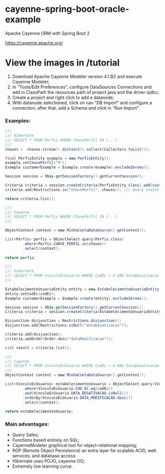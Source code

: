 # cayenne-spring-boot-oracle-example
Apache Cayenne ORM with Spring Boot 2

https://cayenne.apache.org/

# View the images in /tutorial
1. Download Apache Cayenne Modeler version 4.1.B2 and execute Cayenne Modeler;
2. In "Tools/Edit Preferences", configure DataSources Connections and add in ClassPath the resources path of project java and the driver ojdbc;
3. Create a project and right click to add a datanode;
4. With datanode selectioned, click on nav "DB Import" and configure a connection, after that, add a Schema and click in "Run Import".

### Examples:

``` java
///
/// Hibernate
/// SELECT * FROM Perfis WHERE ChavePerfil IN (...)
///
chaves =  chaves.stream().distinct().collect(Collectors.toList());

final PerfisEntity example = new PerfisEntity();
example.setChavePerfil("0");
Example customerExample = Example.create(example).excludeZeroes();

Session session = this.getSessionFactory().getCurrentSession();

Criteria criteria = session.createCriteria(PerfisEntity.class).add(customerExample);
criteria.add(Restrictions.in("chavePerfil", chaves)); /// Query unsafe

return criteria.list();

///
/// Cayenne
/// SELECT * FROM Perfis WHERE ChavePerfil IN (...)
///

ObjectContext context = new MinhaContaDataSource().getContext();

List<Perfis> perfis = ObjectSelect.query(Perfis.class)
        .where(Perfis.CHAVE_PERFIL.in(chaves))
        .select(context);
        
return perfis;
```

```java
///
/// Hibernate
/// SELECT * FROM VinculoEcUsuario WHERE CodEc = X AND DataDesativacao IS NOT NULL ORDER BY DataModificacao DESC
///

EstabelecimentoUsuarioEntity entity = new EstabelecimentoUsuarioEntity();
entity.setCodEc(codEc);
Example customerExample = Example.create(entity).excludeZeroes();

Session session = this.getSessionFactory().getCurrentSession();
Criteria criteria = session.createCriteria(EstabelecimentoUsuarioEntity.class).add(customerExample);

Disjunction disjunction = Restrictions.disjunction();
disjunction.add(Restrictions.isNull("dataDesativacao"));

criteria.add(disjunction);
criteria.addOrder(Order.desc("dataModificacao"));

List result = criteria.list();

///
/// Cayenne
/// SELECT * FROM VinculoEcUsuario WHERE CodEc = X AND DataDesativacao IS NOT NULL ORDER BY DataModificacao DESC
///
ObjectContext context = new MinhaContaDataSource().getContext();

List<VinculoEcUsuario> estabelecimentosUsuario = ObjectSelect.query(VinculoEcUsuario.class)
        .where(VinculoEcUsuario.COD_EC.eq(codEc))
        .and(VinculoEcUsuario.DATA_DESATIVACAO.isNull())
        .orderBy(VinculoEcUsuario.DATA_MODIFICACAO.desc())
        .select(context);
        
return estabelecimentosUsuario;
```

### Main advantages:
- Query Safes;
- Functions based entirely on SQL;
- CayenneModeler graphical tool for object-relational mapping;
- ROP (Remote Object Persistence) an extra layer for scalable ACID, web services, and database access:
- Hibernate uses POJO, cayenne OO;
- Extremely low learning curve.
